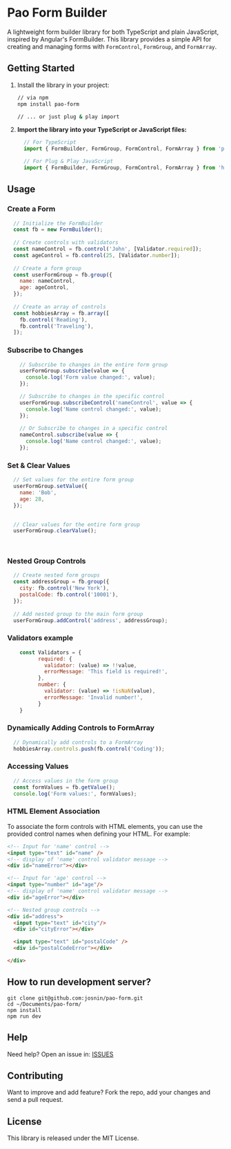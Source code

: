# Pao Form Builder

A lightweight form builder library for both TypeScript and plain JavaScript, inspired by Angular's FormBuilder. This library provides a simple API for creating and managing forms with `FormControl`, `FormGroup`, and `FormArray`.

## Getting Started

1. Install the library in your project:

   ```bash
   // via npm
   npm install pao-form

   // ... or just plug & play import
   ```

2. **Import the library into your TypeScript or JavaScript files:**
   
    ``` javascript
      // For TypeScript
      import { FormBuilder, FormGroup, FormControl, FormArray } from 'pao-form';

      // For Plug & Play JavaScript 
      import { FormBuilder, FormGroup, FormControl, FormArray } from 'https://cdn.jsdelivr.net/npm/jong-router@latest/dist/pao-form.min.js';

    ```

## Usage

### Create a Form

``` javascript
  // Initialize the FormBuilder
  const fb = new FormBuilder();
  
  // Create controls with validators
  const nameControl = fb.control('John', [Validator.required]);
  const ageControl = fb.control(25, [Validator.number]);
  
  // Create a form group
  const userFormGroup = fb.group({
    name: nameControl,
    age: ageControl,
  });
  
  // Create an array of controls
  const hobbiesArray = fb.array([
    fb.control('Reading'),
    fb.control('Traveling'),
  ]);

```

### Subscribe to Changes

```javascript
    // Subscribe to changes in the entire form group
    userFormGroup.subscribe(value => {
      console.log('Form value changed:', value);
    });

    // Subscribe to changes in the specific control
    userFormGroup.subscribeControl('nameControl', value => {
      console.log('Name control changed:', value);
    });
    
    // Or Subscribe to changes in a specific control
    nameControl.subscribe(value => {
      console.log('Name control changed:', value);
    });

```

### Set & Clear Values

```javascript
  // Set values for the entire form group
  userFormGroup.setValue({
    name: 'Bob',
    age: 28,
  });

    
  // Clear values for the entire form group
  userFormGroup.clearValue();

 

```

### Nested Group Controls

```javascript
  // Create nested form groups
  const addressGroup = fb.group({
    city: fb.control('New York'),
    postalCode: fb.control('10001'),
  });
  
  // Add nested group to the main form group
  userFormGroup.addControl('address', addressGroup);

```

### Validators example

```javascript
    const Validators = {
          required: {
            validator: (value) => !!value,
            errorMessage: 'This field is required!',
          },      
          number: {
            validator: (value) => !isNaN(value),
            errorMessage: 'Invalid number!',
          }
    }
```

### Dynamically Adding Controls to FormArray

```javascript
  // Dynamically add controls to a FormArray
  hobbiesArray.controls.push(fb.control('Coding'));

```

### Accessing Values

```javascript
  // Access values in the form group
  const formValues = fb.getValue();
  console.log('Form values:', formValues);

```

### HTML Element Association
To associate the form controls with HTML elements, you can use the provided control names when defining your HTML. For example:
```html
<!-- Input for 'name' control -->
<input type="text" id="name" />
<!-- display of 'name' control validator message -->
<div id="nameError"></div>

<!-- Input for 'age' control -->
<input type="number" id="age"/>
<!-- display of 'name' control validator message -->
<div id="ageError"></div>

<!-- Nested group controls -->
<div id="address">
  <input type="text" id="city"/>
  <div id="cityError"></div>

  <input type="text" id="postalCode" />
  <div id="postalCodeError"></div>

</div>

```

## How to run development server? 
```
git clone git@github.com:josnin/pao-form.git 
cd ~/Documents/pao-form/
npm install
npm run dev
```

## Help

Need help? Open an issue in: [ISSUES](https://github.com/josnin/pao-form/issues)


## Contributing
Want to improve and add feature? Fork the repo, add your changes and send a pull request.

## License
This library is released under the MIT License.
